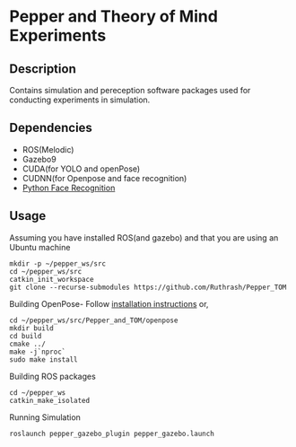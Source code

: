 # Pepper and Theory of Mind Experiments 


## Description

Contains simulation and pereception software packages used for conducting experiments in simulation.

## Dependencies 
- ROS(Melodic)
- Gazebo9 
- CUDA(for YOLO and openPose)
- CUDNN(for Openpose and face recognition)
- [Python Face Recognition](https://pypi.org/project/face-recognition/)


## Usage

Assuming you have installed ROS(and gazebo) and that you are using an Ubuntu machine

```
mkdir -p ~/pepper_ws/src
cd ~/pepper_ws/src 
catkin_init_workspace
git clone --recurse-submodules https://github.com/Ruthrash/Pepper_TOM
```

Building OpenPose- Follow [installation instructions](https://github.com/tramper2/openpose/blob/master/doc/installation.md)  or,

```
cd ~/pepper_ws/src/Pepper_and_TOM/openpose
mkdir build 
cd build 
cmake ../
make -j`nproc`
sudo make install
```


Building ROS packages 

```
cd ~/pepper_ws
catkin_make_isolated 
```

Running Simulation

```
roslaunch pepper_gazebo_plugin pepper_gazebo.launch
```



